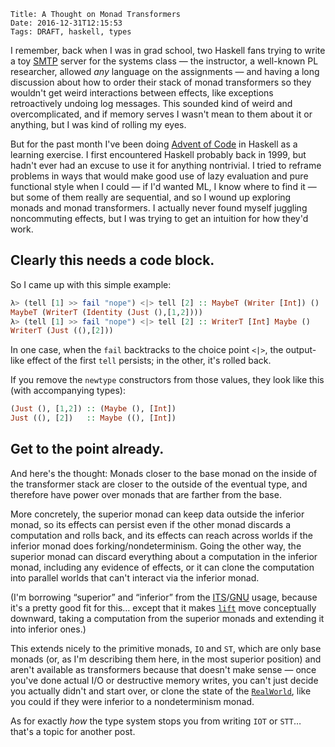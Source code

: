     Title: A Thought on Monad Transformers
    Date: 2016-12-31T12:15:53
    Tags: DRAFT, haskell, types

I remember, back when I was in grad school, two Haskell fans trying to
write a toy [SMTP][] server for the systems class — the instructor, a
well-known PL researcher, allowed *any* language on the assignments —
and having a long discussion about how to order their stack of monad
transformers so they wouldn't get weird interactions between effects,
like exceptions retroactively undoing log messages.  This sounded kind
of weird and overcomplicated, and if memory serves I wasn't mean to
them about it or anything, but I was kind of rolling my eyes.

[SMTP]: https://en.wikipedia.org/wiki/Simple_Mail_Transfer_Protocol

But for the past month I've been doing [Advent of Code][advoc] in
Haskell as a learning exercise.  I first encountered Haskell probably
back in 1999, but hadn't ever had an excuse to use it for anything
nontrivial.  I tried to reframe problems in ways that would make good
use of lazy evaluation and pure functional style when I could — if I'd
wanted ML, I know where to find it — but some of them really are
sequential, and so I wound up exploring monads and monad transformers.
I actually never found myself juggling noncommuting effects, but I was
trying to get an intuition for how they'd work.

[advoc]: http://adventofcode.com/

<!-- more -->

## Clearly this needs a code block.

So I came up with this simple example:

```Haskell
λ> (tell [1] >> fail "nope") <|> tell [2] :: MaybeT (Writer [Int]) ()
MaybeT (WriterT (Identity (Just (),[1,2])))
λ> (tell [1] >> fail "nope") <|> tell [2] :: WriterT [Int] Maybe ()
WriterT (Just ((),[2]))
```

In one case, when the `fail` backtracks to the choice point `<|>`, the
output-like effect of the first `tell` persists; in the other, it's
rolled back.

If you remove the `newtype` constructors from those values, they look
like this (with accompanying types):

```Haskell
(Just (), [1,2]) :: (Maybe (), [Int])
Just ((), [2])   :: Maybe ((), [Int])
```

## Get to the point already.

And here's the thought: Monads closer to the base monad on the inside
of the transformer stack are closer to the outside of the eventual
type, and therefore have power over monads that are farther from the
base.

More concretely, the superior monad can keep data outside the inferior
monad, so its effects can persist even if the other monad discards a
computation and rolls back, and its effects can reach across worlds if
the inferior monad does forking/nondeterminism.  Going the other way,
the superior monad can discard everything about a computation in the
inferior monad, including any evidence of effects, or it can clone the
computation into parallel worlds that can't interact via the inferior
monad.

(I'm borrowing “superior” and “inferior” from the [ITS][]/[GNU][] usage,
because it's a pretty good fit for this… except that it makes [`lift`][]
move conceptually downward, taking a computation from the superior
monads and extending it into inferior ones.)

[ITS]: https://en.wikipedia.org/wiki/Incompatible_Timesharing_System
[GNU]: https://en.wikipedia.org/wiki/GNU_Project
[`lift`]: https://hackage.haskell.org/package/transformers-0.5.2.0/docs/Control-Monad-Trans-Class.html#v:lift

This extends nicely to the primitive monads, `IO` and `ST`, which are
only base monads (or, as I'm describing them here, in the most
superior position) and aren't available as transformers because that
doesn't make sense — once you've done actual I/O or destructive memory
writes, you can't just decide you actually didn't and start over, or
clone the state of the [`RealWorld`][real], like you could if they
were inferior to a nondeterminism monad.

As for exactly *how* the type system stops you from writing `IOT` or
`STT`… that's a topic for another post.

[real]: https://hackage.haskell.org/package/base-4.9.0.0/docs/Control-Monad-ST.html#t:RealWorld
